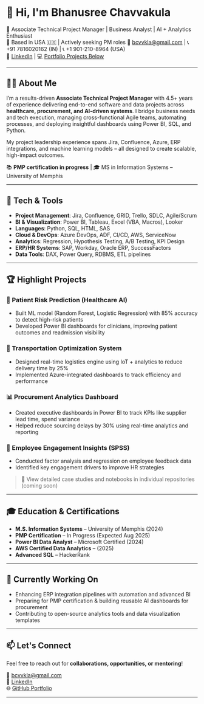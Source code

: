 # 👋 Hi, I'm Bhanusree Chavvakula

🎯 Associate Technical Project Manager | Business Analyst | AI + Analytics Enthusiast  
📍 Based in USA 🇺🇸 | Actively seeking PM roles
📧 bcvvkla@gmail.com | 📞 +91 7816020162 (IN) | 📞 +1 901-210-8964 (USA)  
🔗 [LinkedIn](https://linkedin.com/in/bhanusreech) | 💻 [Portfolio Projects Below](#-highlight-projects)

---

## 👩‍💻 About Me

I’m a results-driven **Associate Technical Project Manager** with 4.5+ years of experience delivering end-to-end software and data projects across **healthcare, procurement, and AI-driven systems**. I bridge business needs and tech execution, managing cross-functional Agile teams, automating processes, and deploying insightful dashboards using Power BI, SQL, and Python.

My project leadership experience spans Jira, Confluence, Azure, ERP integrations, and machine learning models – all designed to create scalable, high-impact outcomes.

📚 **PMP certification in progress** | 🎓 MS in Information Systems – University of Memphis

---

## 🧰 Tech & Tools

- **Project Management**: Jira, Confluence, GRID, Trello, SDLC, Agile/Scrum
- **BI & Visualization**: Power BI, Tableau, Excel (VBA, Macros), Looker
- **Languages**: Python, SQL, HTML, SAS
- **Cloud & DevOps**: Azure DevOps, ADF, CI/CD, AWS, ServiceNow
- **Analytics**: Regression, Hypothesis Testing, A/B Testing, KPI Design
- **ERP/HR Systems**: SAP, Workday, Oracle ERP, SuccessFactors
- **Data Tools**: DAX, Power Query, RDBMS, ETL pipelines

---

## 🏆 Highlight Projects

### 📌 Patient Risk Prediction (Healthcare AI)
- Built ML model (Random Forest, Logistic Regression) with 85% accuracy to detect high-risk patients
- Developed Power BI dashboards for clinicians, improving patient outcomes and readmission visibility

### 🚚 Transportation Optimization System
- Designed real-time logistics engine using IoT + analytics to reduce delivery time by 25%
- Implemented Azure-integrated dashboards to track efficiency and performance

### 📊 Procurement Analytics Dashboard
- Created executive dashboards in Power BI to track KPIs like supplier lead time, spend variance
- Helped reduce sourcing delays by 30% using real-time analytics and reporting

### 🧠 Employee Engagement Insights (SPSS)
- Conducted factor analysis and regression on employee feedback data
- Identified key engagement drivers to improve HR strategies

> 📂 View detailed case studies and notebooks in individual repositories (coming soon)

---

## 🎓 Education & Certifications

- **M.S. Information Systems** – University of Memphis (2024)
- **PMP Certification** – In Progress (Expected Aug 2025)
- **Power BI Data Analyst** – Microsoft Certified (2024)
- **AWS Certified Data Analytics** – (2025)
- **Advanced SQL** – HackerRank

---

## 🌱 Currently Working On

- Enhancing ERP integration pipelines with automation and advanced BI
- Preparing for PMP certification & building reusable AI dashboards for procurement
- Contributing to open-source analytics tools and data visualization templates

---

## 📫 Let's Connect

Feel free to reach out for **collaborations, opportunities, or mentoring**!

📧 bcvvkla@gmail.com  
💼 [LinkedIn](https://linkedin.com/in/bhanusreech)  
🌐 [GitHub Portfolio](https://github.com/BhanusreeChavvakula)

---



